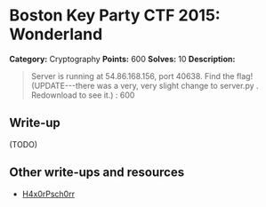 # Boston Key Party CTF 2015: Wonderland

**Category:** Cryptography
**Points:** 600
**Solves:** 10
**Description:**

> Server is running at 54.86.168.156, port 40638. Find the flag! (UPDATE---there was a very, very slight change to server.py . Redownload to see it.) : 600

## Write-up

(TODO)

## Other write-ups and resources

* [H4x0rPsch0rr](http://hxp.io/blog/12/BkP%20CTF%202015:%20Crypto%20600%20"Wonderland"%20writeup/)
